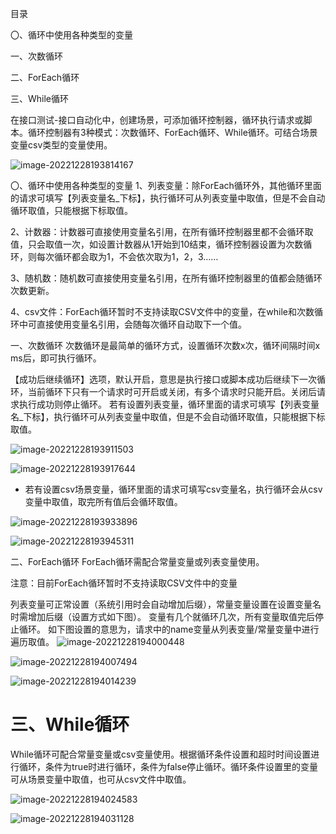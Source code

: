 目录

〇、循环中使用各种类型的变量

一、次数循环

二、ForEach循环

三、While循环

在接口测试-接口自动化中，创建场景，可添加循环控制器，循环执行请求或脚本。循环控制器有3种模式：次数循环、ForEach循环、While循环。可结合场景变量csv类型的变量使用。

![image-20221228193814167](../../Image/image-20221228193814167.png)

〇、循环中使用各种类型的变量
1、列表变量：除ForEach循环外，其他循环里面的请求可填写【列表变量名_下标】，执行循环可从列表变量中取值，但是不会自动循环取值，只能根据下标取值。

2、计数器：计数器可直接使用变量名引用，在所有循环控制器里都不会循环取值，只会取值一次，如设置计数器从1开始到10结束，循环控制器设置为次数循环，则每次循环都会取为1，不会依次取为1，2，3……

3、随机数：随机数可直接使用变量名引用，在所有循环控制器里的值都会随循环次数更新。

4、csv文件：ForEach循环暂时不支持读取CSV文件中的变量，在while和次数循环中可直接使用变量名引用，会随每次循环自动取下一个值。

 

一、次数循环
次数循环是最简单的循环方式，设置循环次数x次，循环间隔时间x ms后，即可执行循环。

【成功后继续循环】选项，默认开启，意思是执行接口或脚本成功后继续下一次循环，当前循环下只有一个请求时可开启或关闭，有多个请求时只能开启。关闭后请求执行成功则停止循环。
若有设置列表变量，循环里面的请求可填写【列表变量名_下标】，执行循环可从列表变量中取值，但是不会自动循环取值，只能根据下标取值。

![image-20221228193911503](../../Image/image-20221228193911503.png)

![image-20221228193917644](../../Image/image-20221228193917644.png)

- 若有设置csv场景变量，循环里面的请求可填写csv变量名，执行循环会从csv变量中取值，取完所有值后会循环取值。

![image-20221228193933896](../../Image/image-20221228193933896.png)

![image-20221228193945311](../../Image/image-20221228193945311.png)

二、ForEach循环
ForEach循环需配合常量变量或列表变量使用。

注意：目前ForEach循环暂时不支持读取CSV文件中的变量

列表变量可正常设置（系统引用时会自动增加后缀），常量变量设置在设置变量名时需增加后缀（设置方式如下图）。
变量有几个就循环几次，所有变量取值完后停止循环。
如下图设置的意思为，请求中的name变量从列表变量/常量变量中进行遍历取值。
![image-20221228194000448](../../Image/image-20221228194000448.png)

![image-20221228194007494](../../Image/image-20221228194007494.png)

![image-20221228194014239](../../Image/image-20221228194014239.png)

# 三、While循环

While循环可配合常量变量或csv变量使用。根据循环条件设置和超时时间设置进行循环，条件为true时进行循环，条件为false停止循环。循环条件设置里的变量可从场景变量中取值，也可从csv文件中取值。

![image-20221228194024583](../../Image/image-20221228194024583.png)

![image-20221228194031128](../../Image/image-20221228194031128.png)